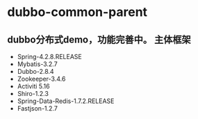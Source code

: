 # dubbo-common-parent
dubbo分布式demo，功能完善中。
主体框架
--------
<ul>
<li>Spring-4.2.8.RELEASE</li>
<li>Mybatis-3.2.7</li>
<li>Dubbo-2.8.4</li>
<li>Zookeeper-3.4.6</li>
<li>Activiti 5.16</li>
<li>Shiro-1.2.3</li>
<li>Spring-Data-Redis-1.7.2.RELEASE</li>
<li>Fastjson-1.2.7</li>
</ul>
